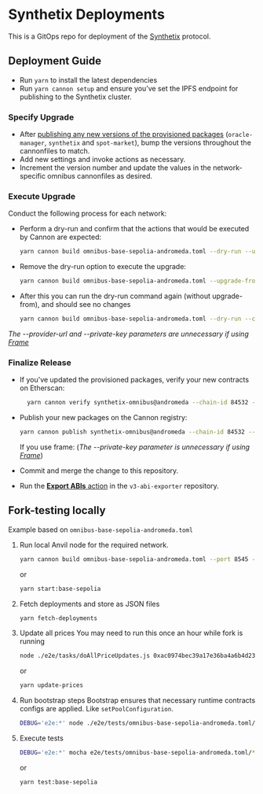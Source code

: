 # Synthetix Deployments

This is a GitOps repo for deployment of the [Synthetix](https://www.github.com/synthetixio/synthetix-v3) protocol.

## Deployment Guide

- Run `yarn` to install the latest dependencies
- Run `yarn cannon setup` and ensure you’ve set the IPFS endpoint for publishing to the Synthetix cluster.

### Specify Upgrade

- After [publishing any new versions of the provisioned packages](https://github.com/synthetixio/synthetix-v3#deployment-guide) (`oracle-manager`, `synthetix` and `spot-market`), bump the versions throughout the cannonfiles to match.
- Add new settings and invoke actions as necessary.
- Increment the version number and update the values in the network-specific omnibus cannonfiles as desired.

### Execute Upgrade

Conduct the following process for each network:

- Perform a dry-run and confirm that the actions that would be executed by Cannon are expected:

  ```sh
  yarn cannon build omnibus-base-sepolia-andromeda.toml --dry-run --upgrade-from synthetix-omnibus:latest@andromeda --chain-id 84532 --provider-url https://base-sepolia.infura.io/v3/$INFURA_API_KEY
  ```

- Remove the dry-run option to execute the upgrade:

  ```sh
  yarn cannon build omnibus-base-sepolia-andromeda.toml --upgrade-from synthetix-omnibus:latest@andromeda --private-key $TESTNET_DEPLOYER_PRIVATE_KEY --provider-url https://base-sepolia.infura.io/v3/$INFURA_API_KEY
  ```

- After this you can run the dry-run command again (without upgrade-from), and should see no changes

  ```sh
  yarn cannon build omnibus-base-sepolia-andromeda.toml --dry-run --chain-id 84532 --provider-url https://base-sepolia.infura.io/v3/$INFURA_API_KEY
  ```

_The --provider-url and --private-key parameters are unnecessary if using [Frame](https://frame.sh/)_

### Finalize Release

- If you've updated the provisioned packages, verify your new contracts on Etherscan:

  ```sh
    yarn cannon verify synthetix-omnibus@andromeda --chain-id 84532 --api-key $ETHERSCAN_API_KEY
  ```

- Publish your new packages on the Cannon registry:

  ```sh
  yarn cannon publish synthetix-omnibus@andromeda --chain-id 84532 --private-key $MAINNET_DEPLOYER_PRIVATE_KEY
  ```

  If you use frame:
  (_The --private-key parameter is unnecessary if using [Frame](https://frame.sh/)_)

- Commit and merge the change to this repository.
- Run the [**Export ABIs** action](https://github.com/Synthetixio/v3-abi-exporter/actions/workflows/main.yml) in the `v3-abi-exporter` repository.

## Fork-testing locally

Example based on `omnibus-base-sepolia-andromeda.toml`

1. Run local Anvil node for the required network.

   ```sh
   yarn cannon build omnibus-base-sepolia-andromeda.toml --port 8545 --keep-alive --dry-run --upgrade-from synthetix-omnibus:latest@andromeda --chain-id 84532 --provider-url https://sepolia.base.org | tee ./e2e/cannon-build.log
   ```

   or

   ```sh
   yarn start:base-sepolia
   ```

2. Fetch deployments and store as JSON files

   ```sh
   yarn fetch-deployments
   ```

3. Update all prices
   You may need to run this once an hour while fork is running

   ```sh
   node ./e2e/tasks/doAllPriceUpdates.js 0xac0974bec39a17e36ba4a6b4d238ff944bacb478cbed5efcae784d7bf4f2ff80
   ```

   or

   ```sh
   yarn update-prices
   ```

4. Run bootstrap steps
   Bootstrap ensures that necessary runtime contracts configs are applied. Like `setPoolConfiguration`.

   ```sh
   DEBUG='e2e:*' node ./e2e/tests/omnibus-base-sepolia-andromeda.toml/bootstrap
   ```

5. Execute tests
   ```sh
   DEBUG='e2e:*' mocha e2e/tests/omnibus-base-sepolia-andromeda.toml/*.e2e.js
   ```
   or
   ```sh
   yarn test:base-sepolia
   ```
